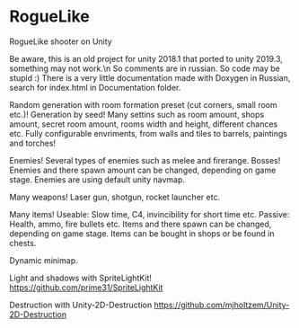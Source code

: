 # RogueLike
RogueLike shooter on Unity

Be aware, this is an old project for unity 2018.1 that ported to unity 2019.3, something may not work.\n
So comments are in russian.
So code may be stupid :) 
There is a very little documentation made with Doxygen in Russian, search for index.html in Documentation folder.

Random generation with room formation preset (cut corners, small room etc.)!
Generation by seed!
Many settins such as room amount, shops amount, secret room amount, rooms width and height, different chances etc.
Fully configurable envriments, from walls and tiles to barrels, paintings and torches!

Enemies!
Several types of enemies such as melee and firerange.
Bosses!
Enemies and there spawn amount can be changed, depending on game stage.
Enemies are using default unity navmap.


Many weapons!
Laser gun, shotgun, rocket launcher etc.


Many items! 
Useable: Slow time, C4, invincibility for short time etc.
Passive: Health, ammo, fire bullets etc.
Items and there spawn can be changed, depending on game stage.
Items can be bought in shops or be found in chests.

Dynamic minimap.


Light and shadows with SpriteLightKit! https://github.com/prime31/SpriteLightKit

Destruction with Unity-2D-Destruction https://github.com/mjholtzem/Unity-2D-Destruction
